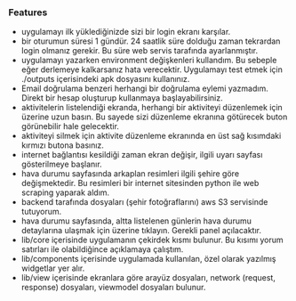 ### Features
- uygulamayı ilk yüklediğinizde sizi bir login ekranı karşılar.
- bir oturumun süresi 1 gündür. 24 saatlik süre dolduğu zaman tekrardan login olmanız gerekir. Bu süre web servis tarafında ayarlanmıştır.
- uygulamayı yazarken environment değişkenleri kullandım. Bu sebeple eğer derlemeye kalkarsanız hata verecektir. Uygulamayı test etmek için ./outputs içerisindeki apk dosyasını kullanınız.
- Email doğrulama benzeri herhangi bir doğrulama eylemi yazmadım. Direkt bir hesap oluşturup  kullanmaya başlayabilirsiniz.
- aktivitelerin listelendiği ekranda, herhangi bir aktiviteyi düzenlemek için üzerine uzun basın.  Bu sayede sizi düzenleme ekranına götürecek buton görünebilir hale gelecektir.
- aktiviteyi silmek için aktivite düzenleme ekranında en üst sağ kısımdaki kırmızı butona basınız.
- internet bağlantısı kesildiği zaman ekran değişir, ilgili uyarı sayfası gösterilmeye başlanır.
- hava durumu sayfasında arkaplan resimleri ilgili şehire göre değişmektedir. Bu resimleri bir internet sitesinden python ile web scraping yaparak aldım.
- backend tarafında dosyaları (şehir fotoğraflarını) aws S3 servisinde tutuyorum.
- hava durumu sayfasında, altta listelenen günlerin hava durumu detaylarına ulaşmak için üzerine tıklayın. Gerekli panel açılacaktır.
- lib/core içerisinde uygulamanın çekirdek kısmı bulunur. Bu kısımı yorum satırları ile olabildiğince açıklamaya çalıştım.
- lib/components içerisinde uygulamada kullanılan, özel olarak yazılmış widgetlar yer alır.
- lib/view içerisinde ekranlara göre arayüz dosyaları, network (request, response) dosyaları, viewmodel dosyaları bulunur.